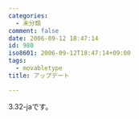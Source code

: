 ```yaml
---
categories:
  - 未分類
comment: false
date: 2006-09-12 18:47:14
id: 980
iso8601: 2006-09-12T18:47:14+09:00
tags:
  - movabletype
title: アップデート

---
```


<div class="entry-body">
  <p>3.32-jaです。</p>
</div>
